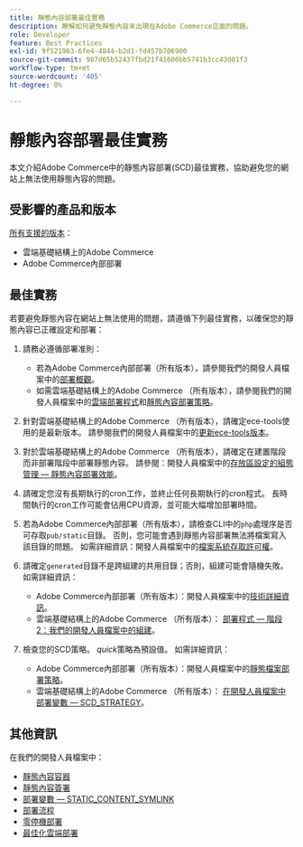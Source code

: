 ```yaml
---
title: 靜態內容部署最佳實務
description: 瞭解如何避免靜態內容未出現在Adobe Commerce店面的問題。
role: Developer
feature: Best Practices
exl-id: 9f521963-6fe4-4844-b2d1-fd457b706900
source-git-commit: 987d65b52437fbd21f41600bb5741b3cc43d01f3
workflow-type: tm+mt
source-wordcount: '405'
ht-degree: 0%

---
```


# 靜態內容部署最佳實務

本文介紹Adobe Commerce中的靜態內容部署(SCD)最佳實務，協助避免您的網站上無法使用靜態內容的問題。

## 受影響的產品和版本

[所有支援的版本](../../../release/versions.md)：

* 雲端基礎結構上的Adobe Commerce
* Adobe Commerce內部部署

## 最佳實務

若要避免靜態內容在網站上無法使用的問題，請遵循下列最佳實務，以確保您的靜態內容已正確設定和部署：

1. 請務必遵循部署准則：
   * 若為Adobe Commerce內部部署（所有版本），請參閱我們的開發人員檔案中的[部署概觀](../../../configuration/deployment/overview.md)。
   * 如需雲端基礎結構上的Adobe Commerce （所有版本），請參閱我們的開發人員檔案中的[雲端部署程式](https://experienceleague.adobe.com/zh-hant/docs/commerce-cloud-service/user-guide/develop/deploy/process)和[靜態內容部署策略](https://experienceleague.adobe.com/zh-hant/docs/commerce-cloud-service/user-guide/develop/deploy/static-content)。

1. 針對雲端基礎結構上的Adobe Commerce （所有版本），請確定ece-tools使用的是最新版本。 請參閱我們的開發人員檔案中的[更新ece-tools版本](https://experienceleague.adobe.com/zh-hant/docs/commerce-cloud-service/user-guide/release-notes/ece-tools-package)。
1. 對於雲端基礎結構上的Adobe Commerce （所有版本），請確定在建置階段而非部署階段中部署靜態內容。 請參閱：開發人員檔案中的[存放區設定的組態管理 — 靜態內容部署效能](https://experienceleague.adobe.com/zh-hant/docs/commerce-cloud-service/user-guide/configure-store/store-settings#cloud-confman-scd-over)。
1. 請確定您沒有長期執行的cron工作，並終止任何長期執行的cron程式。 長時間執行的cron工作可能會佔用CPU資源，並可能大幅增加部署時間。
1. 若為Adobe Commerce內部部署（所有版本），請檢查CLI中的`php`處理序是否可存取`pub/static`目錄。 否則，您可能會遇到靜態內容部署無法將檔案寫入該目錄的問題。 如需詳細資訊：開發人員檔案中的[檔案系統存取許可權](https://experienceleague.adobe.com/docs/commerce-operations/configuration-guide/deployment/file-system-permissions.html?lang=zh-Hant)。
1. 請確定`generated`目錄不是跨組建的共用目錄；否則，組建可能會隨機失敗。 如需詳細資訊：
   * Adobe Commerce內部部署（所有版本）：開發人員檔案中的[技術詳細資訊](https://experienceleague.adobe.com/docs/commerce-operations/configuration-guide/deployment/technical-details.html?lang=zh-Hant)。
   * 雲端基礎結構上的Adobe Commerce （所有版本）： [部署程式 — 階段2：我們的開發人員檔案中的組建](https://experienceleague.adobe.com/zh-hant/docs/commerce-cloud-service/user-guide/develop/deploy/best-practices#cloud-deploy-over-phases-build)。

1. 檢查您的SCD策略。 *quick*&#x200B;策略為預設值。 如需詳細資訊：
   * Adobe Commerce內部部署（所有版本）：開發人員檔案中的[靜態檔案部署策略](https://experienceleague.adobe.com/docs/commerce-operations/configuration-guide/cli/static-view/static-view-file-strategy.html?lang=zh-Hant)。
   * 雲端基礎結構上的Adobe Commerce （所有版本）： [在開發人員檔案中部署變數 — SCD\_STRATEGY](https://experienceleague.adobe.com/zh-hant/docs/commerce-cloud-service/user-guide/configure/env/stage/variables-deploy#scd_strategy)。

## 其他資訊

在我們的開發人員檔案中：

* [靜態內容容器](https://developer.adobe.com/commerce/admin-developer/pattern-library/containers/static-content/)
* [靜態內容簽署](https://experienceleague.adobe.com/docs/commerce-operations/configuration-guide/cache/static-content-signing.html?lang=zh-Hant)
* [部署變數 — STATIC\_CONTENT\_SYMLINK](https://experienceleague.adobe.com/zh-hant/docs/commerce-cloud-service/user-guide/configure/env/stage/variables-deploy#static_content_symlink)
* [部署流程](../../../performance/deployment-flow.md)
* [零停機部署](https://experienceleague.adobe.com/zh-hant/docs/commerce-cloud-service/user-guide/develop/deploy/reduce-downtime)
* [最佳化雲端部署](https://experienceleague.adobe.com/zh-hant/docs/commerce-cloud-service/user-guide/develop/deploy/optimization)
